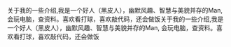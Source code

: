 关于我的一些介绍,我是一个好人（黑皮人），幽默风趣、智慧与美貌并存的Man, 会玩电脑，查资料。喜欢看打球，喜欢敲代码，还会做饭关于我的一些介绍,我是一个好人（黑皮人），幽默风趣、智慧与美貌并存的Man, 会玩电脑，查资料。喜欢看打球，喜欢敲代码，还会做饭
